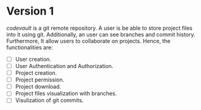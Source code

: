 # Version 1
*codevault* is a git remote repository. A user is be able to store project files into it using git. Additionally, an user can see branches and commit history. Furthermore, It allow users to collaborate on projects. 
Hence, the functionalities are:
- [ ] User creation.
- [ ] User Authentication and Authorization.
- [ ] Project creation.
- [ ] Project permission.
- [ ] Project download.
- [ ] Project files visualization with branches.
- [ ] Visulization of git commits.